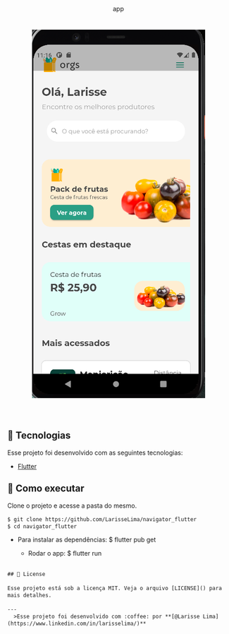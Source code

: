 <p align="center">
  app
</p>
<h1 align="center">
    <img alt="Letmeask" src=".github/app.png" />
</h1>
<br>

## 🧪 Tecnologias

Esse projeto foi desenvolvido com as seguintes tecnologias:

- [Flutter](https://flutter.dev/)

## 🚀 Como executar

Clone o projeto e acesse a pasta do mesmo.

```
$ git clone https://github.com/LarisseLima/navigator_flutter
$ cd navigator_flutter

```
 - Para instalar as dependências:
   $ flutter pub get

   - Rodar o  app: 
   $ flutter run
```

## 📝 License

Esse projeto está sob a licença MIT. Veja o arquivo [LICENSE]() para mais detalhes.

---
  >Esse projeto foi desenvolvido com :coffee: por **[@Larisse Lima](https://www.linkedin.com/in/larisselima/)**

